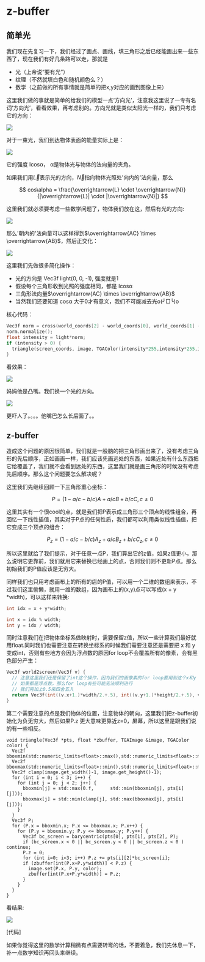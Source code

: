 # z-buffer

## 简单光

我们现在先复习一下，我们经过了画点、画线，填三角形之后已经能画出来一些东西了，现在我们有好几条路可以走，那就是 

- 光（上帝说“要有光”）
- 纹理（不然就填白色和随机颜色么？）
- 数学（之前做的所有事情就是简单的把x,y对应的画到图像上来）


这里我们做的事就是简单的给我们的模型一点‘方向光’，注意我这里说了一专有名词‘方向光’，看看效果，再考虑别的。方向光就是类似太阳光一样的，我们只考虑它的方向：

![](images/directional_light.png)

对于一束光，我们到达物体表面的能量实际上是：

![](images/cos_alpha.png)


它的强度 Icosα， α是物体光与物体的法向量的夹角。

如果我们用$\overrightarrow{L}$表示光的方向，$\overrightarrow{N}$指向物体光照处'向内的'法向量，那么


$$
cos\alpha =  \frac{\overrightarrow{L} \cdot \overrightarrow{N}}{|\overrightarrow{L}| \cdot |\overrightarrow{N}|} ​
$$


这里我们就必须要考虑一些数学问题了，物体我们放在这，然后有光的方向:

![](images/light_scene01.png)


那么'朝内的'法向量可以这样得到$\overrightarrow{AC} \times \overrightarrow{AB}$，然后正交化： 

![](images/light_scene02.png)


这里我们先做很多简化操作：


- 光的方向是 Vec3f light(0, 0, -1), 强度就是1
- 假设每个三角形收到光照的强度相同，都是 Icosα
- 三角形法向量$\overrightarrow{AC} \times \overrightarrow{AB}$
- 当然我们还要知道 cosα 大于0才有意义，我们不可能减去光o(╯□╰)o


核心代码：

```C++
Vec3f norm = cross(world_coords[2] - world_coords[0], world_coords[1] - world_coords[0]);
norm.normalize();
float intensity = light*norm;
if (intensity > 0) {
  triangle(screen_coords, image, TGAColor(intensity*255,intensity*255,intensity*255,255));
}
```

看效果：

![](images/simple_light.png)

妈妈他是凸嘴。我们换一个光的方向。

![](images/simple_light2.png)

更吓人了。。。。他嘴巴怎么长后面了。。



## z-buffer

造成这个问题的原因很简单，我们就是一股脑的把三角形画出来了，没有考虑三角形的先后顺序，正如画画一样，我们应该先画远处的东西，如果近处有什么东西把它给覆盖了，我们就不会看到远处的东西，这里我们就是画三角形的时候没有考虑先后顺序。那么这个问题要怎么解决呢？


这里我们先继续回顾一下三角形重心坐标：

$$
P = (1 - a/c - b/c)A +  a/cB + b/cC, c \ne 0
$$

这里其实有一个很cool的点，就是我们把P表示成三角形三个顶点的线性组合，再回忆一下线性插值，其实对于P点的任何性质，我们都可以利用类似线性插值，把它变成三个顶点的组合：


$$
P_z = (1 - a/c - b/c)A_z +  a/cB_z + b/cC_z, c \ne 0
$$


所以这里就给了我们提示，对于任意一点P，我们算出它的z值，如果z值更小，那么说明它更靠前，我们就用它来替换已经画上的点，否则我们则不更新P点。那么初始我们的P值应该是无穷大。


同样我们也只用考虑画布上的所有的店的P值，可以用一个二维的数组来表示，不过我们这里偷懒，就用一维的数组，因为画布上的(x,y)点可以写成(x + y *width)，可以这样来转换:

```C++
int idx = x + y*width;
```


```C++
int x = idx % width;
int y = idx / width;
```

同时注意我们在把物体坐标系做映射时，需要保留z值，所以一些计算我们最好就用float.同时我们也需要注意在转换坐标系的时候我们需要注意还是需要把 x 和 y 变成int，否则有些地方会因为浮点数的原因for loop不会覆盖所有的像素，会有黑色部分产生：

```C++
Vec3f world2screen(Vec3f v) {
  // 注意这里我们还是保留了int这个操作，因为我们的画像素的for loop要用到这个x和y
  // 如果都是浮点数，那么for loop有些可能无法顺利进行
  // 我们再加上0.5来四舍五入
  return Vec3f(int((v.x+1.)*width/2.+.5), int((v.y+1.)*height/2.+.5), v.z);
}
```

第二个需要注意的点是我们物体的位置，注意物体的朝向，这里我们把z-buffer初始化为负无穷大，然后如果P.z 更大意味更靠近z=0，屏幕，所以这里是跟我们说的有一些相反。


```
void triangle(Vec3f *pts, float *zbuffer, TGAImage &image, TGAColor color) {
  Vec2f bboxmin(std::numeric_limits<float>::max(),std::numeric_limits<float>::max());
  Vec2f bboxmax(std::numeric_limits<float>::min(),std::numeric_limits<float>::min());
  Vec2f clamp(image.get_width()-1, image.get_height()-1);
  for (int i = 0; i < 3; i++) {
    for (int j = 0; j < 2; j++) {
      bboxmin[j] = std::max(0.f,      std::min(bboxmin[j], pts[i][j]));
      bboxmax[j] = std::min(clamp[j], std::max(bboxmax[j], pts[i][j]));
    }
  }
  Vec3f P;
  for (P.x = bboxmin.x; P.x <= bboxmax.x; P.x++) {
    for (P.y = bboxmin.y; P.y <= bboxmax.y; P.y++) {
      Vec3f bc_screen = barycentric(pts[0], pts[1], pts[2], P);
      if (bc_screen.x < 0 || bc_screen.y < 0 || bc_screen.z < 0 ) continue;
      P.z = 0;
      for (int i=0; i<3; i++) P.z += pts[i][2]*bc_screen[i];
      if (zbuffer[int(P.x+P.y*width)] < P.z) {
        image.set(P.x, P.y, color);
        zbuffer[int(P.x+P.y*width)] = P.z;
      }
    }
  }
}
```

看结果:

![](images/z_buffer01.png)


[代码]

如果你觉得这里的数学计算稍微有点需要转弯的话，不要着急，我们先休息一下，补一点数学知识再回头来继续。





